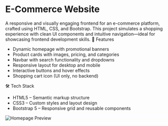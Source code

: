 # E-Commerce Website
A responsive and visually engaging frontend for an e-commerce platform, crafted using HTML, CSS, and Bootstrap. This project simulates a shopping experience with clean UI components and intuitive navigation—ideal for showcasing frontend development skills.
📌 Features
- Dynamic homepage with promotional banners
- Product cards with images, pricing, and categories
- Navbar with search functionality and dropdowns
- Responsive layout for desktop and mobile
- Interactive buttons and hover effects
- Shopping cart icon (UI only, no backend)

🛠️ Tech Stack
- HTML5 – Semantic markup structure
- CSS3 – Custom styles and layout design
- Bootstrap 5 – Responsive grid and reusable components

![Homepage Preview](https://www.google.com/url?sa=i&url=https%3A%2F%2Fpixabay.com%2Fphotos%2Fbird-blue-clouds-weather-pen-8788491%2F&psig=AOvVaw0WNQWTAiE1qPnyNUWzRw32&ust=1753111887000000&source=images&cd=vfe&opi=89978449&ved=0CBUQjRxqFwoTCPjQ_e_gy44DFQAAAAAdAAAAABAK)
